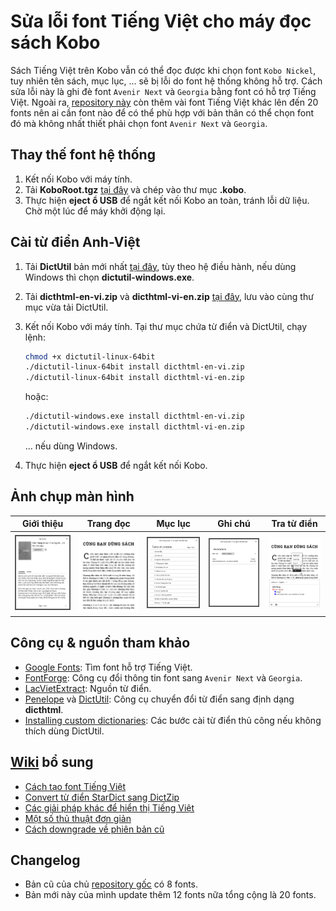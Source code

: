 # Sửa lỗi font Tiếng Việt cho máy đọc sách Kobo

Sách Tiếng Việt trên Kobo vẫn có thể đọc được khi chọn font `Kobo Nickel`, tuy nhiên tên sách, mục lục, ... sẽ bị lỗi do font hệ thống không hỗ trợ. Cách sửa lỗi này là ghi đè font `Avenir Next` và `Georgia` bằng font có hỗ trợ Tiếng Việt.
Ngoài ra, [repository này](https://github.com/anhhpdev/kobo-tieng-viet) còn thêm vài font Tiếng Việt khác lên đến 20 fonts nên ai cần font nào để có thể phù hợp với bản thân có thể chọn font đó mà không nhất thiết phải chọn font `Avenir Next` và `Georgia`.

## Thay thế font hệ thống

1. Kết nối Kobo với máy tính.
2. Tải **KoboRoot.tgz** [tại đây](https://github.com/anhhpdev/kobo-tieng-viet/releases) và chép vào thư mục **.kobo**.
3. Thực hiện **eject ổ USB** để ngắt kết nối Kobo an toàn, tránh lỗi dữ liệu. Chờ một lúc để máy khởi động lại.

## Cài từ điển Anh-Việt

1. Tải **DictUtil** bản mới nhất [tại đây](https://github.com/pgaskin/dictutil/releases/latest), tùy theo hệ điều hành, nếu dùng Windows thì chọn **dictutil-windows.exe**.
2. Tải **dicthtml-en-vi.zip** và **dicthtml-vi-en.zip** [tại đây](https://github.com/anhhpdev/kobo-tieng-viet/releases), lưu vào cùng thư mục vừa tải DictUtil.
3. Kết nối Kobo với máy tính. Tại thư mục chứa từ điển và DictUtil, chạy lệnh:

    ```bash
    chmod +x dictutil-linux-64bit
    ./dictutil-linux-64bit install dicthtml-en-vi.zip
    ./dictutil-linux-64bit install dicthtml-vi-en.zip
    ```

    hoặc:

    ```bash
    ./dictutil-windows.exe install dicthtml-en-vi.zip
    ./dictutil-windows.exe install dicthtml-vi-en.zip
    ```

    ... nếu dùng Windows.
4. Thực hiện **eject ổ USB** để ngắt kết nối Kobo.

## Ảnh chụp màn hình

|Giới thiệu|Trang đọc|Mục lục|Ghi chú|Tra từ điển|
|:-:|:-:|:-:|:-:|:-:|
|[![screen_001.png](./screenshot/screen_001.png)](./screenshot/screen_001.png)|[![screen_002.png](./screenshot/screen_002.png)](./screenshot/screen_002.png)|[![screen_003.png](./screenshot/screen_003.png)](./screenshot/screen_003.png)|[![screen_004.png](./screenshot/screen_004.png)](./screenshot/screen_004.png)|[![screen_005.png](./screenshot/screen_005.png)](./screenshot/screen_005.png)|

## Công cụ & nguồn tham khảo

- [Google Fonts](https://fonts.google.com/?category=Serif,Sans+Serif&subset=vietnamese&stylecount=4): Tìm font hỗ trợ Tiếng Việt.
- [FontForge](http://fontforge.github.io/): Công cụ đổi thông tin font sang `Avenir Next` và `Georgia`.
- [LacVietExtract](https://github.com/Meigyoku-Thmn/LacVietExtract/releases/latest): Nguồn từ điển.
- [Penelope](https://github.com/pettarin/penelope) và [DictUtil](https://github.com/pgaskin/dictutil): Công cụ chuyển đổi từ điển sang định dạng **dicthtml**.
- [Installing custom dictionaries](https://pgaskin.net/dictutil/dicthtml/install.html): Các bước cài từ điển thủ công nếu không thích dùng DictUtil.

## [Wiki](https://github.com/lelinhtinh/kobo-tieng-viet/wiki) bổ sung

- [Cách tạo font Tiếng Việt](https://github.com/lelinhtinh/kobo-tieng-viet/wiki/C%C3%A1ch-t%E1%BA%A1o-font-Ti%E1%BA%BFng-Vi%E1%BB%87t-cho-Kobo)
- [Convert từ điển StarDict sang DictZip](https://github.com/lelinhtinh/kobo-tieng-viet/wiki/T%E1%BB%B1-t%E1%BA%A1o-t%E1%BB%AB-%C4%91i%E1%BB%83n-cho-Kobo)
- [Các giải pháp khác để hiển thị Tiếng Việt](https://github.com/lelinhtinh/kobo-tieng-viet/wiki/C%C3%A1c-gi%E1%BA%A3i-ph%C3%A1p-kh%C3%A1c-%C4%91%E1%BB%83-hi%E1%BB%83n-th%E1%BB%8B-Ti%E1%BA%BFng-Vi%E1%BB%87t-tr%C3%AAn-Kobo)
- [Một số thủ thuật đơn giản](https://github.com/lelinhtinh/kobo-tieng-viet/wiki/M%E1%BB%99t-s%E1%BB%91-th%E1%BB%A7-thu%E1%BA%ADt-%C4%91%C6%A1n-gi%E1%BA%A3n-cho-Kobo)
- [Cách downgrade về phiên bản cũ](https://github.com/lelinhtinh/kobo-tieng-viet/wiki/H%C6%B0%E1%BB%9Bng-d%E1%BA%ABn-h%E1%BA%A1-c%E1%BA%A5p-Kobo-v%E1%BB%81-phi%C3%AAn-b%E1%BA%A3n-c%C5%A9-h%C6%A1n)

## Changelog

- Bản cũ của chủ [repository gốc](https://github.com/lelinhtinh/kobo-tieng-viet) có 8 fonts.
- Bản mới này của mình update thêm 12 fonts nữa tổng cộng là 20 fonts.